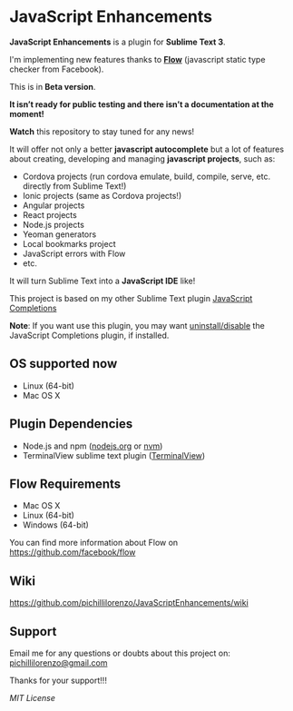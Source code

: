 <h1>JavaScript Enhancements</h1>

<strong>JavaScript Enhancements</strong> is a plugin for <strong>Sublime Text 3</strong>.

<p>
I'm implementing new features thanks to <strong><a href="https://github.com/facebook/flow">Flow</a></strong> (javascript static type checker from Facebook).

This is in <strong>Beta version</strong>. 

<strong>It isn’t ready for public testing and there isn’t a documentation at the moment!</strong>

<strong>Watch</strong> this repository to stay tuned for any news!

It will offer not only a better <strong>javascript autocomplete</strong> but a lot of features about creating, 
developing and managing <strong>javascript projects</strong>, such as:

- Cordova projects (run cordova emulate, build, compile, serve, etc. directly from Sublime Text!)
- Ionic projects (same as Cordova projects!)
- Angular projects
- React projects
- Node.js projects
- Yeoman generators
- Local bookmarks project
- JavaScript errors with Flow
- etc.

It will turn Sublime Text into a <strong>JavaScript IDE</strong> like!
</p>

<p>
This project is based on my other Sublime Text plugin <a href="https://github.com/pichillilorenzo/JavaScript-Completions">JavaScript Completions</a>

<strong>Note</strong>: 
If you want use this plugin, you may want <span style="text-decoration: underline;">uninstall/disable</span> the JavaScript Completions plugin, if installed.
</p>

<h2>OS supported now</h2>
<p>

- Linux (64-bit)
- Mac OS X

</p>

<h2>Plugin Dependencies</h2>
<p>

- Node.js and npm (<a href="https://nodejs.org">nodejs.org</a> or <a href="https://github.com/creationix/nvm">nvm</a>)
- TerminalView sublime text plugin (<a href="https://github.com/Wramberg/TerminalView">TerminalView</a>)

</p>

<h2>Flow Requirements</h2>
<p>

- Mac OS X
- Linux (64-bit)
- Windows (64-bit)

You can find more information about Flow on <a href="https://github.com/facebook/flow">https://github.com/facebook/flow</a>
</p>

<h2>Wiki</h2>
<a href="https://github.com/pichillilorenzo/JavaScriptEnhancements/wiki">https://github.com/pichillilorenzo/JavaScriptEnhancements/wiki</a>

<h2>Support</h2>
<p>
Email me for any questions or doubts about this project on: <a href="mailto:pichillilorenzo@gmail.com">pichillilorenzo@gmail.com</a>

Thanks for your support!!!
</p>

<i>MIT License</i>
